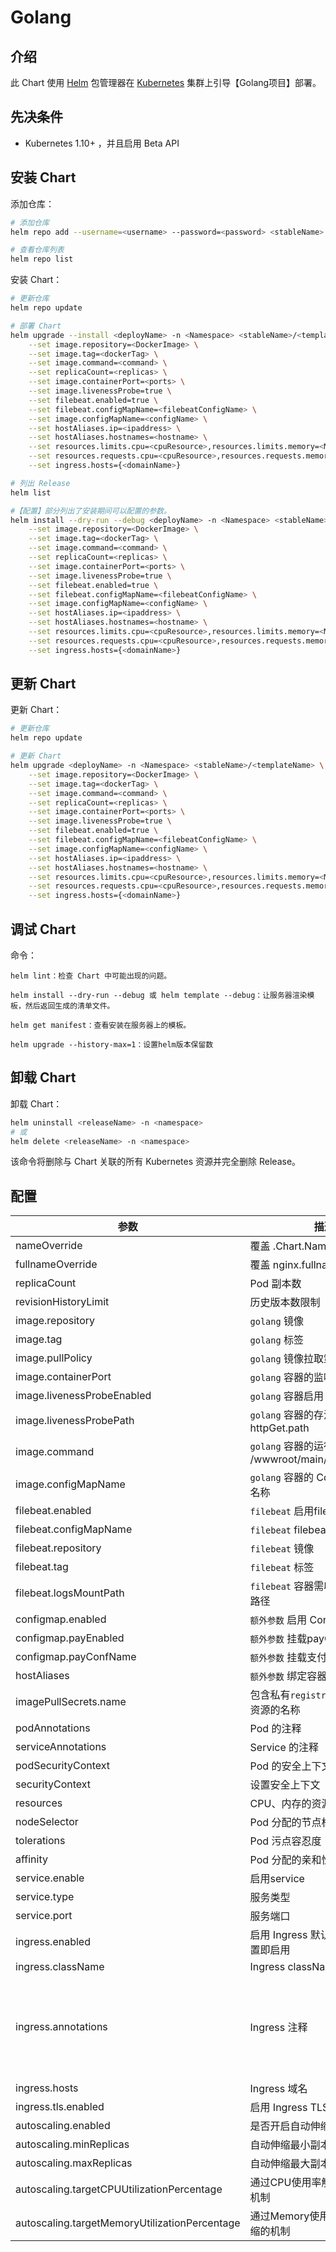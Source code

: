 # Golang

## 介绍

此 Chart 使用 [Helm](https://helm.sh) 包管理器在 [Kubernetes](http://kubernetes.io) 集群上引导【Golang项目】部署。

## 先决条件

- Kubernetes 1.10+ ，并且启用 Beta API

## 安装 Chart

添加仓库：

```bash
# 添加仓库
helm repo add --username=<username> --password=<password> <stableName> <helmRegistryRepoUrl>

# 查看仓库列表
helm repo list
```

安装 Chart：

```bash
# 更新仓库
helm repo update

# 部署 Chart
helm upgrade --install <deployName> -n <Namespace> <stableName>/<templateName> \
    --set image.repository=<DockerImage> \
    --set image.tag=<dockerTag> \
    --set image.command=<command> \
    --set replicaCount=<replicas> \
    --set image.containerPort=<ports> \
    --set image.livenessProbe=true \
    --set filebeat.enabled=true \
    --set filebeat.configMapName=<filebeatConfigName> \
    --set image.configMapName=<configName> \
    --set hostAliases.ip=<ipaddress> \
    --set hostAliases.hostnames=<hostname> \
    --set resources.limits.cpu=<cpuResource>,resources.limits.memory=<MemResource> \
    --set resources.requests.cpu=<cpuResource>,resources.requests.memory=<MemResource> \
    --set ingress.hosts={<domainName>}

# 列出 Release
helm list
```

```bash
#【配置】部分列出了安装期间可以配置的参数。
helm install --dry-run --debug <deployName> -n <Namespace> <stableName>/<templateName> \
    --set image.repository=<DockerImage> \
    --set image.tag=<dockerTag> \
    --set image.command=<command> \
    --set replicaCount=<replicas> \
    --set image.containerPort=<ports> \
    --set image.livenessProbe=true \
    --set filebeat.enabled=true \
    --set filebeat.configMapName=<filebeatConfigName> \
    --set image.configMapName=<configName> \
    --set hostAliases.ip=<ipaddress> \
    --set hostAliases.hostnames=<hostname> \
    --set resources.limits.cpu=<cpuResource>,resources.limits.memory=<MemResource> \
    --set resources.requests.cpu=<cpuResource>,resources.requests.memory=<MemResource> \
    --set ingress.hosts={<domainName>}
```
## 更新 Chart

更新 Chart：

```bash
# 更新仓库
helm repo update

# 更新 Chart
helm upgrade <deployName> -n <Namespace> <stableName>/<templateName> \
    --set image.repository=<DockerImage> \
    --set image.tag=<dockerTag> \
    --set image.command=<command> \
    --set replicaCount=<replicas> \
    --set image.containerPort=<ports> \
    --set image.livenessProbe=true \
    --set filebeat.enabled=true \
    --set filebeat.configMapName=<filebeatConfigName> \
    --set image.configMapName=<configName> \
    --set hostAliases.ip=<ipaddress> \
    --set hostAliases.hostnames=<hostname> \
    --set resources.limits.cpu=<cpuResource>,resources.limits.memory=<MemResource> \
    --set resources.requests.cpu=<cpuResource>,resources.requests.memory=<MemResource> \
    --set ingress.hosts={<domainName>}
```

## 调试 Chart

命令：

    helm lint：检查 Chart 中可能出现的问题。

    helm install --dry-run --debug 或 helm template --debug：让服务器渲染模板，然后返回生成的清单文件。

    helm get manifest：查看安装在服务器上的模板。
    
    helm upgrade --history-max=1：设置helm版本保留数

## 卸载 Chart

卸载 Chart：

```bash
helm uninstall <releaseName> -n <namespace>
# 或 
helm delete <releaseName> -n <namespace>
```

该命令将删除与 Chart 关联的所有 Kubernetes 资源并完全删除 Release。

## 配置

参数 | 描述 | 默认
---|---|---
nameOverride                |覆盖 .Chart.Name 名称          |""
fullnameOverride            |覆盖 nginx.fullname 名称       |""
replicaCount                |Pod 副本数           |1
revisionHistoryLimit        |历史版本数限制         |2
image.repository            |`golang` 镜像                        |golang
image.tag                   |`golang` 标签                     |""
image.pullPolicy            |`golang` 镜像拉取策略             |IfNotPresent
image.containerPort         |`golang` 容器的监听端口           |8080
image.livenessProbeEnabled  |`golang` 容器启用 存活探针        |false
image.livenessProbePath     |`golang` 容器的存活探针 httpGet.path |/ping
image.command               |`golang` 容器的运行命令 /wwwroot/main/\<serverName\> |""
image.configMapName         |`golang` 容器的 ConfigMap 资源名称 |${team}-${env}-${project}-conf
filebeat.enabled            |`filebeat` 启用filebeat日志搜集           |false
filebeat.configMapName      |`filebeat` filebeat配置文件           |filebeat-conf
filebeat.repository         |`filebeat` 镜像              |filebeat
filebeat.tag                |`filebeat` 标签              |"7.10.1"
filebeat.logsMountPath      |`filebeat` 容器需收集的日志文件路径      | /logs
configmap.enabled           |`额外参数` 启用 ConfigMap                 |false
configmap.payEnabled        |`额外参数` 挂载payCertPublicKey          |false
configmap.payConfName       |`额外参数` 挂载支付使用公钥文件名           |${team}-${env}-${project}-crt-conf
hostAliases                 |`额外参数` 绑定容器本地hosts              |[]
imagePullSecrets.name       |包含私有`registry`凭证的 Secret 资源的名称   |imageSecret
podAnnotations              |Pod 的注释    |{}
serviceAnnotations          |Service 的注释    |{}
podSecurityContext          |Pod 的安全上下文    |{}
securityContext             |设置安全上下文            |{}
resources                   |CPU、内存的资源请求、限制  |{}
nodeSelector                |Pod 分配的节点标签    |{}
tolerations                 |Pod 污点容忍度      |[]
affinity                    |Pod 分配的亲和性规则   |{}
service.enable              |启用service               |true
service.type                |服务类型                   |ClusterIP
service.port                |服务端口                   |80
ingress.enabled             |启用 Ingress 默认添加hosts有配置即启用  |true
ingress.className           |Ingress className       |""
ingress.annotations         |Ingress 注释             |kubernetes.io/ingress.class: edge<br>kubernetes.io/ingress.rule-mix: "false"<br>nginx.ingress.kubernetes.io/use-regex: "true"<br>nginx.ingress.kubernetes.io/ssl-redirect: 'true'
ingress.hosts               |Ingress 域名               |{chart-example.local}
ingress.tls.enabled         |启用 Ingress TLS           |true
autoscaling.enabled         |是否开启自动伸缩配置          |false
autoscaling.minReplicas     |自动伸缩最小副本集下限          |3
autoscaling.maxReplicas     |自动伸缩最大副本集上限        |20
autoscaling.targetCPUUtilizationPercentage        |通过CPU使用率触发自动伸缩的机制          |60
autoscaling.targetMemoryUtilizationPercentage     |通过Memory使用率触发自动伸缩的机制       |60
